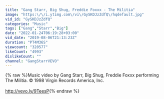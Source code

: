 ```yaml
---
title: "Gang Starr, Big Shug, Freddie Foxxx - The Militia"
image: "https:\/\/i.ytimg.com\/vi\/GySKDJzZdfQ\/hqdefault.jpg"
vid_id: "GySKDJzZdfQ"
categories: "Music"
tags: ["Gang","Starr","Big"]
date: "2022-01-24T06:19:28+03:00"
vid_date: "2019-08-06T21:13:23Z"
duration: "PT4M36S"
viewcount: "320577"
likeCount: "4993"
dislikeCount: ""
channel: "GangStarrVEVO"
---
```

{% raw %}Music video by Gang Starr, Big Shug, Freddie Foxxx performing The Militia. © 1998 Virgin Records America, Inc.<br /><br /><a rel="nofollow" target="blank" href="http://vevo.ly/9TeesP">http://vevo.ly/9TeesP</a>{% endraw %}
